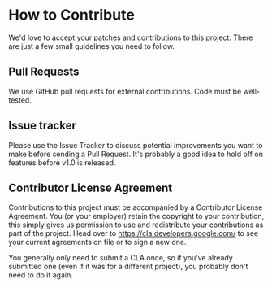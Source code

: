 # How to Contribute

We'd love to accept your patches and contributions to this project. There are
just a few small guidelines you need to follow.

## Pull Requests

We use GitHub pull requests for external contributions. Code must be well-tested.

## Issue tracker

Please use the Issue Tracker to discuss potential improvements you want to make
before sending a Pull Request. It's probably a good idea to hold off on features
before v1.0 is released.

## Contributor License Agreement

Contributions to this project must be accompanied by a Contributor License
Agreement. You (or your employer) retain the copyright to your contribution,
this simply gives us permission to use and redistribute your contributions as
part of the project. Head over to <https://cla.developers.google.com/> to see
your current agreements on file or to sign a new one.

You generally only need to submit a CLA once, so if you've already submitted one
(even if it was for a different project), you probably don't need to do it
again.
